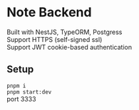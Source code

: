 # Note Backend
Built with NestJS, TypeORM, Postgress  
Support HTTPS (self-signed ssl)  
Support JWT cookie-based authentication

## Setup
```pnpm i```  
```pnpm start:dev```  
port 3333